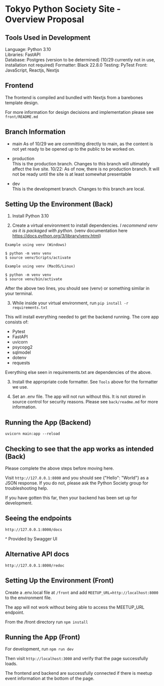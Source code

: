 # Tokyo Python Society Site - Overview Proposal

## Tools Used in Development

Language: Python 3.10  
Libraries: FastAPI  
Database: Postgres (version to be determined) (10/29 currently not in use, installation not required)
Formatter: Black 22.8.0
Testing: PyTest
Front: JavaScript, Reactjs, Nextjs

## Frontend
The frontend is compiled and bundled with Nextjs from a barebones template design. 

For more information for design decisions and implementation please see `front/README.md`

## Branch Information

- main
As of 10/29 we are committing directly to main, as the content is not yet ready to be opened up to the public to be worked on.

- production  
This is the production branch. Changes to this branch will ultimately affect the live site.
10/22: As of now, there is no production branch. It will not be ready until the site is at least somewhat presentable

- dev  
This is the development branch. Changes to this branch are local. 

## Setting Up the Environment (Back)

1. Install Python 3.10

2. Create a virtual environment to install dependencies. 
*I recommend venv as it is packaged with python.*
(venv documentation here https://docs.python.org/3/library/venv.html)

```
Example using venv (Windows)

$ python -m venv venv
$ source venv/Scripts/activate

Example using venv (MacOS/Linux)

$ python -m venv venv
$ source venv/bin/activate

```

After the above two lines, you should see (venv) or something similar in your terminal. 

3. While inside your virtual environment, run `pip install -r requirements.txt`

This will install everything needed to get the backend running. The core app consists of:
- Pytest
- FastAPI
- uvicorn
- psycopg2
- sqlmodel
- dotenv
- requests

Everything else seen in requirements.txt are dependencies of the above.

3. Install the appropriate code formatter. See `Tools` above for the formatter we use. 

4. Set an .env file. The app will not run without this. It is not stored in source control for security reasons. Please see `back/readme.md` for more information.

## Running the App (Backend)

`uvicorn main:app --reload`

## Checking to see that the app works as intended (Back)

Please complete the above steps before moving here.

Visit `http://127.0.0.1:8000` and you should see {"Hello": "World"} as a JSON response. If you do not, please ask the Python Society group for troubleshooting help.

If you have gotten this far, then your backend has been set up for development.

## Seeing the endpoints

`http://127.0.0.1:8000/docs`

^ Provided by Swagger UI

## Alternative API docs

`http://127.0.0.1:8000/redoc`




## Setting Up the Environment (Front)
Create a .env.local file at `/front` and add `MEETUP_URL=http://localhost:8000` to the environment file. 

The app will not work without being able to access the MEETUP_URL endpoint. 

From the /front directory run `npm install`

## Running the App (Front)
For development, run `npm run dev`

Then visit `http://localhost:3000` and verify that the page successfully loads. 

The frontend and backend are successfully connected if there is meetup event information at the bottom of the page. 